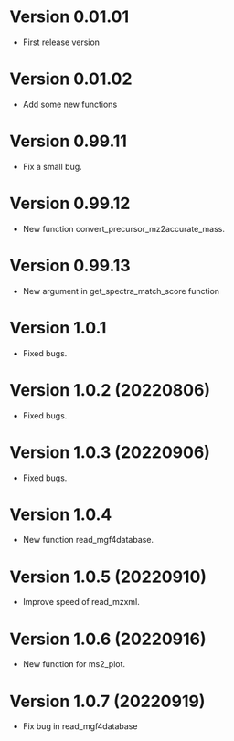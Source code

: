 # Version 0.01.01

* First release version

# Version 0.01.02

* Add some new functions

# Version 0.99.11

* Fix a small bug.

# Version 0.99.12

* New function convert_precursor_mz2accurate_mass.

# Version 0.99.13

* New argument in get_spectra_match_score function

# Version 1.0.1

* Fixed bugs.

# Version 1.0.2 (20220806)

* Fixed bugs.

# Version 1.0.3 (20220906)

* Fixed bugs.

# Version 1.0.4 

* New function read_mgf4database.

# Version 1.0.5 (20220910)

* Improve speed of read_mzxml.

# Version 1.0.6 (20220916)

* New function for ms2_plot.

# Version 1.0.7 (20220919)

* Fix bug in read_mgf4database